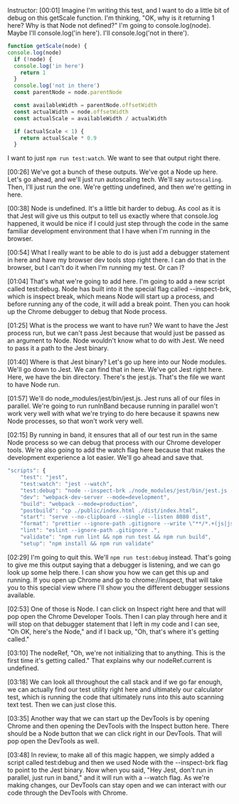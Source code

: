 Instructor: [00:01] Imagine I'm writing this test, and I want to do a little bit of debug on this getScale function. I'm thinking, "OK, why is it returning 1 here? Why is that Node not defined?" I'm going to console.log(node). Maybe I'll console.log('in here'). I'll console.log('not in there'). 

```js
function getScale(node) {
console.log(node)
  if (!node) {
  console.log('in here')
    return 1
  }
  console.log('not in there')
  const parentNode = node.parentNode

  const availableWidth = parentNode.offsetWidth
  const actualWidth = node.offsetWidth
  const actualScale = availableWidth / actualWidth

  if (actualScale < 1) {
    return actualScale * 0.9
  }
```


I want to just `npm run test:watch`. We want to see that output right there.

[00:26] We've got a bunch of these outputs. We've got a Node up here. Let's go ahead, and we'll just run autoscaling tech. We'll say `autoscaling`. Then, I'll just run the one. We're getting undefined, and then we're getting in here.

[00:38] Node is undefined. It's a little bit harder to debug. As cool as it is that Jest will give us this output to tell us exactly where that console.log happened, it would be nice if I could just step through the code in the same familiar development environment that I have when I'm running in the browser.

[00:54] What I really want to be able to do is just add a debugger statement in here and have my browser dev tools stop right there. I can do that in the browser, but I can't do it when I'm running my test. Or can I?

[01:04] That's what we're going to add here. I'm going to add a new script called test:debug. Node has built into it the special flag called --inspect-brk, which is inspect break, which means Node will start up a process, and before running any of the code, it will add a break point. Then you can hook up the Chrome debugger to debug that Node process.


[01:25] What is the process we want to have run? We want to have the Jest process run, but we can't pass Jest because that would just be passed as an argument to Node. Node wouldn't know what to do with Jest. We need to pass it a path to the Jest binary.

[01:40] Where is that Jest binary? Let's go up here into our Node modules. We'll go down to Jest. We can find that in here. We've got Jest right here. Here, we have the bin directory. There's the jest.js. That's the file we want to have Node run.

[01:57] We'll do node_modules/jest/bin/jest.js. Jest runs all of our files in parallel. We're going to run runInBand because running in parallel won't work very well with what we're trying to do here because it spawns new Node processes, so that won't work very well.

[02:15] By running in band, it ensures that all of our test run in the same Node process so we can debug that process with our Chrome developer tools. We're also going to add the watch flag here because that makes the development experience a lot easier. We'll go ahead and save that.

```js
"scripts": {
    "test": "jest",
    "test:watch": "jest --watch",
    "test:debug": "node --inspect-brk ./node_modules/jest/bin/jest.js --runInBand --watch",
    "dev": "webpack-dev-server --mode=development",
    "build": "webpack --mode=production",
    "postbuild": "cp ./public/index.html ./dist/index.html",
    "start": "serve --no-clipboard --single --listen 8080 dist",
    "format": "prettier --ignore-path .gitignore --write \"**/*.+(js|json|css|html|md)\"",
    "lint": "eslint --ignore-path .gitignore .",
    "validate": "npm run lint && npm run test && npm run build",
    "setup": "npm install && npm run validate"
```

[02:29] I'm going to quit this. We'll `npm run test:debug` instead. That's going to give me this output saying that a debugger is listening, and we can go look up some help there. I can show you how we can get this up and running. If you open up Chrome and go to chrome://inspect, that will take you to this special view where I'll show you the different debugger sessions available.

[02:53] One of those is Node. I can click on Inspect right here and that will pop open the Chrome Developer Tools. Then I can play through here and it will stop on that debugger statement that I left in my code and I can see, "Oh OK, here's the Node," and if I back up, "Oh, that's where it's getting called."

[03:10] The nodeRef, "Oh, we're not initializing that to anything. This is the first time it's getting called." That explains why our nodeRef.current is undefined.

[03:18] We can look all throughout the call stack and if we go far enough, we can actually find our test utility right here and ultimately our calculator test, which is running the code that ultimately runs into this auto scanning text test. Then we can just close this.

[03:35] Another way that we can start up the DevTools is by opening Chrome and then opening the DevTools with the Inspect button here. There should be a Node button that we can click right in our DevTools. That will pop open the DevTools as well.

[03:48] In review, to make all of this magic happen, we simply added a script called test:debug and then we used Node with the --inspect-brk flag to point to the Jest binary. Now when you said, "Hey Jest, don't run in parallel, just run in band," and it will run with a --watch flag. As we're making changes, our DevTools can stay open and we can interact with our code through the DevTools with Chrome.
